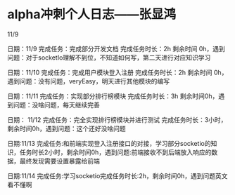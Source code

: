 # alpha冲刺个人日志——张显鸿

11/9 

日期：11/9 完成任务：完成部分开发文档 完成任务时长：2h 剩余时间 0h，遇到问题：对于socketIo理解不到位，不知道如何写，第二天进行对应知识学习

日期：11/10 完成任务：完成用户模块登入注册 完成任务时长：2h 剩余时间 0h，遇到问题：没有问题，veryEasy，明天进行其他模块的编写

日期：11/11 完成任务：实现部分排行榜模块 完成任务时长：3h 剩余时间0h，遇到问题：没啥问题，每天继续完善

日期： 11/12 完成任务：完全实现排行榜模块并进行测试 完成任务时长：3小时，剩余时间0h，遇到问题：这个还好没啥问题

日期:11/13 完成任务:和前端实现登入注册接口的对接，学习部分socketio的知识，任务时长2小时，剩余时间0h，遇到问题:前端接收不到后端放入响应的数据，最终发现需要设置暴露给前端

日期:11/14 完成任务:学习socketio完成任务时长:2h，剩余时间0h，遇到问题英文看不懂啊
